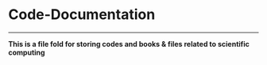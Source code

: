 # Code-Documentation
-------
**This is a file fold for storing codes and books & files related to scientific computing**
